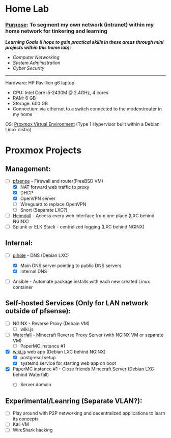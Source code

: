 # Home Lab
### <ins>Purpose</ins>: To segment my own network (intranet) within my home network for tinkering and learning
***Learning Goals (I hope to gain practical skills in these areas through mini projects within this home lab):***
- *Computer Networking*
- *System Administration*
- *Cyber Security*

---

Hardware: HP Pavillion g6 laptop 
- CPU: Intel Core i5-2430M @ 2.4GHz, 4 cores
- RAM: 6 GB
- Storage: 600 GB
- Connection: via ethernet to a switch connected to the modem/router in my home

OS: [Proxmox Virtual Environment](https://www.proxmox.com/en/proxmox-ve) (Type 1 Hypervisor built within a Debian Linux distro)


# Proxmox Projects


## Management: 


- [ ] [pfsense](https://www.pfsense.org/) - Firewall and router(FreeBSD VM)
  - [X] NAT forward web traffic to proxy
  - [X] DHCP
  - [X] OpenVPN server
  - [ ] Wireguard to replace OpenVPN
  - [ ] Snort (Separate LXC?)

- [ ] [Heimdall](https://heimdall.site/) - Access every web interface from one place (LXC behind NGINX)
- [ ] Splunk or ELK Stack - centralized logging (LXC behind NGINX)

## Internal: 

- [ ] [pihole](https://pi-hole.net/) - DNS (Debian LXC)
  - [X] Main DNS server pointing to public DNS servers
  - [X] Internal DNS

- [ ] Ansible - Automate package installs with each new created Linux container 


## Self-hosted Services (Only for LAN network outside of pfsense): 

- [ ] NGINX - Reverse Proxy (Debain VM)
  - [ ] wiki.js

- [ ] [Waterfall](https://github.com/PaperMC/Waterfall) - Minecraft Reverse Proxy Server (with NGINX VM or separate VM)
  - [ ] PaperMC instance #1

- [X] [wiki.js](https://www.vultr.com/docs/install-wiki-js-with-node-js-postgresql-and-nginx-on-ubuntu-20-04-lts/) web app (Debian LXC behind NGINX)
  - [X] postgresql setup
  - [X] systemd service for starting web app on boot

- [X] PaperMC instance #1 - Close friends Minecraft Server (Debian LXC behind Waterfall)
  - [ ] Server domain


## Experimental/Leanring (Separate VLAN?):

- [ ] Play around with P2P networking and decentralized applications to learn its concepts
- [ ] Kali VM
- [ ] WireShark hacking
